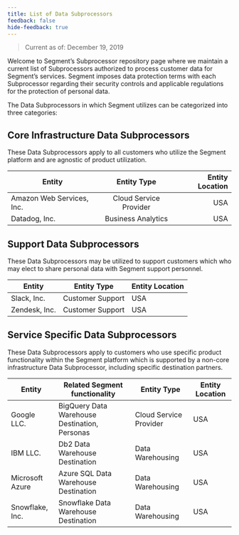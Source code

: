 ```yaml
---
title: List of Data Subprocessors
feedback: false
hide-feedback: true
---
```


[email]: mailto:legal@segment.com

> Current as of: December 19, 2019

Welcome to Segment’s Subprocessor repository page where we maintain a current list of Subprocessors authorized to process customer data for Segment’s services. Segment imposes data protection terms with each Subprocessor regarding their security controls and applicable regulations for the protection of personal data.

The Data Subprocessors in which Segment utilizes can be categorized into three categories:

## Core Infrastructure Data Subprocessors

These Data Subprocessors apply to all customers who utilize the Segment platform and are agnostic of product utilization.

| Entity   | Entity Type   | Entity Location  |
| ------------- |:-------------:| ----------------:|
| Amazon Web Services, Inc. | Cloud Service Provider | USA |
| Datadog, Inc. | Business Analytics | USA |

## Support Data Subprocessors

These Data Subprocessors may be utilized to support customers which who may elect to share personal data with Segment support personnel.

| Entity        | Entity Type      | Entity Location |
| ------------- | ---------------- | --------------- |
| Slack, Inc.   | Customer Support | USA             |
| Zendesk, Inc. | Customer Support | USA             |

## Service Specific Data Subprocessors

These Data Subprocessors apply to customers who use specific product functionality within the Segment platform which is supported by a non-core infrastructure Data Subprocessor, including specific destination partners.

| Entity | Related Segment functionality | Entity Type | Entity Location |
| ------------ | ---------- | ---------------------- | --------------- |
| Google LLC.| BigQuery Data Warehouse Destination, Personas | Cloud Service Provider | USA|
| IBM LLC.| Db2 Data Warehouse Destination | Data Warehousing | USA |
| Microsoft Azure | Azure SQL Data Warehouse Destination | Data Warehousing | USA|
| Snowflake, Inc. | Snowflake Data Warehouse Destination | Data Warehousing | USA |
